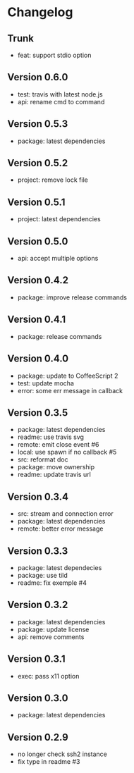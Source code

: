 
# Changelog

## Trunk

* feat: support stdio option

## Version 0.6.0

* test: travis with latest node.js
* api: rename cmd to command

## Version 0.5.3

* package: latest dependencies

## Version 0.5.2

* project: remove lock file

## Version 0.5.1

* project: latest dependencies

## Version 0.5.0

* api: accept multiple options

## Version 0.4.2

* package: improve release commands

## Version 0.4.1

* package: release commands

## Version 0.4.0

* package: update to CoffeeScript 2
* test: update mocha
* error: some err message in callback

## Version 0.3.5

* package: latest dependencies
* readme: use travis svg
* remote: emit close event #6
* local: use spawn if no callback #5
* src: reformat doc
* package: move ownership
* readme: update travis url

## Version 0.3.4

* src: stream and connection error
* package: latest dependencies
* remote: better error message

## Version 0.3.3

* package: latest dependecies
* package: use tild
* readme: fix exemple #4

## Version 0.3.2

* package: latest dependencies
* package: update license
* api: remove comments

## Version 0.3.1

* exec: pass x11 option

## Version 0.3.0

* package: latest dependencies

## Version 0.2.9

* no longer check ssh2 instance
* fix type in readme #3

